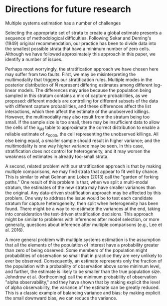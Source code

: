 # Directions for future research

Multiple systems estimation has a number of challenges 

Selecting the appropriate set of strata to create a global estimate presents a sequence of methodological difficulties. Following Sekar and Deming's (1949) original recommendation, our practice has been to divide data into the smallest possible strata that have a minimum number of zero cells. Although we have followed approximately this approach in this paper, we identify a number of issues.

Perhaps most worryingly, the stratification approach we have chosen here may suffer from two faults. First, we may be misinterpreting the multimodality that triggers our stratification rules. Multiple modes in the posterior distribution of $\hat{N}$ represent differing estimates among different log-linear models. The differences may arise because the population being sampled in this stratum contains a mix of capture probabilities, as we proposed: different models are controlling for different subsets of the data with different capture probabilities, and these differences affect the list interactions, which then affect the estimate of the unobserved killings. However, the multimodality may also result from the stratum being too small. If the sample size is too small, there may be insufficient data to allow the cells of the $x_{ijkl}$ table to approximate the correct distribution to enable a reliable estimate of $x_{0000}$, the cell representing the unobserved killings. All else being equal, a smaller sample should result in higher variance; and the multimodality is one way higher variance may be seen. In this case, stratification does not control for heterogeneity, and it may worsen the weakness of estimates in already too-small strata.

A second, related problem with our stratification approach is that by making multiple comparisons, we may find strata that appear to fit well by chance. This is similar to what Gelman and Loken (2013) call the "garden of forking paths." One result of this problem is that, when we split a multi-modal stratum, the estimates of the new strata may have smaller variances than the original. Any data-driven stratification approach may be affected by this problem. One way to address the issue would be to test each candidate stratum for capture heterogeneity, then split when heterogeneity has been found. There might be a way to re-estimate the variances at the end, taking into consideration the test-driven stratification decisions. This approach might be similar to problems with inferences after model selection, or more generally, questions about inference after multiple comparisons (e.g., Lee et al. 2016).

A more general problem with multiple systems estimation is the assumption that all the elements of the population of interest have a probability greater than zero of being observed. Some members of the population might probabilities of observation so small that in practice they are very unlikely to ever be observed. Consequently, an estimate represents only the fraction of the population with a probability of observation above some minimum level, and further, the estimate is likely to be smaller than the true population size. Johndrow et al. (forthcoming) call the minimum probability of observation "alpha observability," and they have shown that by making explicit the level of alpha observability, the variance of the estimate can be greatly reduced. This is a classic example of balancing variance and bias: by making explicit the small downward bias, we can reduce the variance.


<!--done-->


